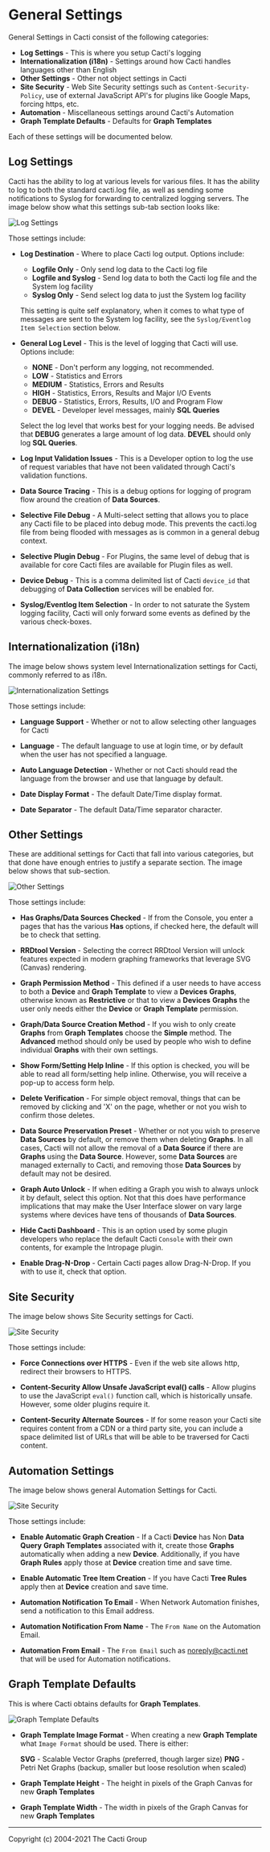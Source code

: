 # General Settings

General Settings in Cacti consist of the following categories:

- **Log Settings** - This is where you setup Cacti's logging
- **Internationalization (i18n)** - Settings around how Cacti handles languages
  other than English
- **Other Settings** - Other not object settings in Cacti
- **Site Security** - Web Site Security settings such as `Content-Security-Policy`,
  use of external JavaScript API's for plugins like Google Maps, forcing https, etc.
- **Automation** - Miscellaneous settings around Cacti's Automation
- **Graph Template Defaults** - Defaults for **Graph Templates**

Each of these settings will be documented below.

## Log Settings

Cacti has the ability to log at various levels for various files.  It has the ability
to log to both the standard cacti.log file, as well as sending some notifications
to Syslog for forwarding to centralized logging servers.  The image below
show what this settings sub-tab section looks like:

![Log Settings](images/settings-general-log-settings.png)

Those settings include:

- **Log Destination** - Where to place Cacti log output.
  Options include:

  - **Logfile Only** - Only send log data to the Cacti log file
  - **Logfile and Syslog** - Send log data to both the Cacti log file and the
    System log facility
  - **Syslog Only** - Send select log data to just the System log facility

  This setting is quite self explanatory, when it comes to what type of messages
  are sent to the System log facility, see the `Syslog/Eventlog Item Selection`
  section below.

- **General Log Level** - This is the level of logging that Cacti will use.
  Options include:

   - **NONE** - Don't perform any logging, not recommended.
   - **LOW** - Statistics and Errors
   - **MEDIUM** - Statistics, Errors and Results
   - **HIGH** - Statistics, Errors, Results and Major I/O Events
   - **DEBUG** - Statistics, Errors, Results, I/O and Program Flow
   - **DEVEL** - Developer level messages, mainly **SQL Queries**

  Select the log level that works best for your logging needs.  Be advised that
  **DEBUG** generates a large amount of log data.  **DEVEL** should only log
  **SQL Queries**.

- **Log Input Validation Issues** - This is a Developer option to log the use of
  request variables that have not been validated through Cacti's validation
  functions.

- **Data Source Tracing** - This is a debug options for logging of program
  flow around the creation of **Data Sources**.

- **Selective File Debug** - A Multi-select setting that allows you to place
  any Cacti file to be placed into debug mode.  This prevents the cacti.log
  file from being flooded with messages as is common in a general debug
  context.

- **Selective Plugin Debug** - For Plugins, the same level of debug that is
  available for core Cacti files are available for Plugin files as well.

- **Device Debug** - This is a comma delimited list of Cacti `device_id` that
  debugging of **Data Collection** services will be enabled for.

- **Syslog/Eventlog Item Selection** - In order to not saturate the
  System logging facility, Cacti will only forward some events as defined
  by the various check-boxes.

## Internationalization (i18n)

The image below shows system level Internationalization settings for Cacti, commonly
referred to as i18n.

![Internationalization Settings](images/settings-general-i18n.png)

Those settings include:

- **Language Support** - Whether or not to allow selecting other languages for
  Cacti

- **Language** - The default language to use at login time, or by default
  when the user has not specified a language.

- **Auto Language Detection** - Whether or not Cacti should read the language
  from the browser and use that language by default.

- **Date Display Format** - The default Date/Time display format.

- **Date Separator** - The default Data/Time separator character.

## Other Settings

These are additional settings for Cacti that fall into various categories, but that
done have enough entries to justify a separate section.  The image below shows that
sub-section.

![Other Settings](images/settings-general-other-settings.png)

Those settings include:

- **Has Graphs/Data Sources Checked** - If from the Console, you enter
  a pages that has the various **Has** options, if checked here, the default
  will be to check that setting.

- **RRDtool Version** - Selecting the correct RRDtool Version will unlock features
  expected in modern graphing frameworks that leverage SVG (Canvas) rendering.

- **Graph Permission Method** - This defined if a user needs to have access to
  both a **Device** and **Graph Template** to view a **Devices** **Graphs**,
  otherwise known as **Restrictive** or that to view a **Devices** **Graphs**
  the user only needs either the **Device** or **Graph Template** permission.

- **Graph/Data Source Creation Method** - If you wish to only create **Graphs**
  from **Graph Templates** choose the **Simple** method.  The **Advanced**
  method should only be used by people who wish to define individual **Graphs**
  with their own settings.

- **Show Form/Setting Help Inline** - If this option is checked, you will be
  able to read all form/setting help inline.  Otherwise, you will receive a
  pop-up to access form help.

- **Delete Verification** - For simple object removal, things that can be removed
  by clicking and 'X' on the page, whether or not you wish to confirm those
  deletes.

- **Data Source Preservation Preset** - Whether or not you wish to preserve
  **Data Sources** by default, or remove them when deleting **Graphs**. In
  all cases, Cacti will not allow the removal of a **Data Source** if there
  are **Graphs** using the **Data Source**.  However, some **Data Sources**
  are managed externally to Cacti, and removing those **Data Sources** by
  default may not be desired.

- **Graph Auto Unlock** - If when editing a Graph you wish to always unlock
  it by default, select this option.  Not that this does have performance
  implications that may make the User Interface slower on vary large systems
  where devices have tens of thousands of **Data Sources**.

- **Hide Cacti Dashboard** - This is an option used by some plugin developers
  who replace the default Cacti `Console` with their own contents, for example
  the Intropage plugin.

- **Enable Drag-N-Drop** - Certain Cacti pages allow Drag-N-Drop.  If you
  with to use it, check that option.

## Site Security

The image below shows Site Security settings for Cacti.

![Site Security](images/settings-general-site-security.png)

Those settings include:

- **Force Connections over HTTPS** - Even if the web site allows http, redirect
  their browsers to HTTPS.

- **Content-Security Allow Unsafe JavaScript eval() calls** - Allow plugins to use
  the JavaScript `eval()` function call, which is historically unsafe.  However,
  some older plugins require it.

- **Content-Security Alternate Sources** - If for some reason your Cacti site
  requires content from a CDN or a third party site, you can include a space
  delimited list of URLs that will be able to be traversed for Cacti content.

## Automation Settings

The image below shows general Automation Settings for Cacti.

![Site Security](images/settings-general-automation.png)

Those settings include:

- **Enable Automatic Graph Creation** - If a Cacti **Device** has Non **Data Query**
  **Graph Templates** associated with it, create those **Graphs** automatically when
  adding a new **Device**.  Additionally, if you have **Graph Rules** apply those
  at **Device** creation time and save time.

- **Enable Automatic Tree Item Creation** - If you have Cacti **Tree Rules** apply
  then at **Device** creation and save time.

- **Automation Notification To Email** - When Network Automation finishes, send
  a notification to this Email address.

- **Automation Notification From Name** - The `From Name` on the Automation Email.

- **Automation From Email** - The `From Email` such as noreply@cacti.net that
  will be used for Automation notifications.

## Graph Template Defaults

This is where Cacti obtains defaults for **Graph Templates**.

![Graph Template Defaults](images/settings-general-graph-template-defaults.png)

- **Graph Template Image Format** - When creating a new **Graph Template**
  what `Image Format` should be used.  There is either:

  **SVG** - Scalable Vector Graphs (preferred, though larger size)
  **PNG** - Petri Net Graphs (backup, smaller but loose resolution when scaled)

- **Graph Template Height** - The height in pixels of the Graph Canvas for new
  **Graph Templates**

- **Graph Template Width** - The width in pixels of the Graph Canvas for new
  **Graph Templates**

---
<copy>Copyright (c) 2004-2021 The Cacti Group</copy>
